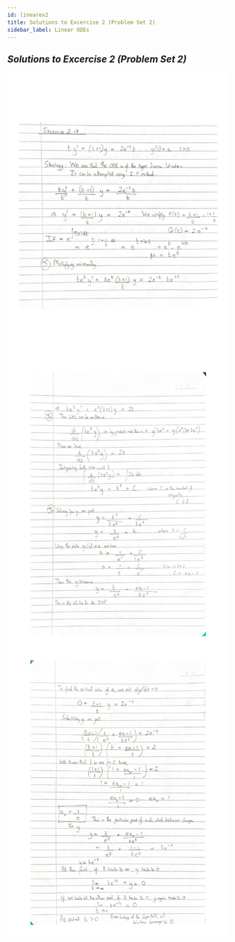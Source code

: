 ```yaml
---
id: linearex2
title: Solutions to Excercise 2 (Problem Set 2)
sidebar_label: Linear ODEs
---
```

## *Solutions to Excercise 2 (Problem Set 2)*
![linear1](../assets/linear1.jpg)
![linear2](../assets/linear2.jpg)
![linear3](../assets/linear3.jpg)
